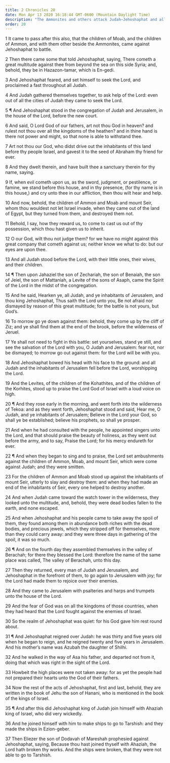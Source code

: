 ```yaml
---
title: 2 Chronicles 20
date: Mon Apr 13 2020 16:18:44 GMT-0600 (Mountain Daylight Time)
description: "The Ammonites and others attack Judah—Jehoshaphat and all the people fast and pray—Jahaziel prophesies the deliverance of Judah—Judah’s attackers war among and destroy themselves."
order: 20
---
```


1 It came to pass after this also, that the children of Moab, and the children of Ammon, and with them other beside the Ammonites, came against Jehoshaphat to battle.

2 Then there came some that told Jehoshaphat, saying, There cometh a great multitude against thee from beyond the sea on this side Syria; and, behold, they be in Hazazon-tamar, which is En-gedi.

3 And Jehoshaphat feared, and set himself to seek the Lord, and proclaimed a fast throughout all Judah.

4 And Judah gathered themselves together, to ask help of the Lord: even out of all the cities of Judah they came to seek the Lord.

5 ¶ And Jehoshaphat stood in the congregation of Judah and Jerusalem, in the house of the Lord, before the new court.

6 And said, O Lord God of our fathers, art not thou God in heaven? and rulest not thou over all the kingdoms of the heathen? and in thine hand is there not power and might, so that none is able to withstand thee.

7 Art not thou our God, who didst drive out the inhabitants of this land before thy people Israel, and gavest it to the seed of Abraham thy friend for ever.

8 And they dwelt therein, and have built thee a sanctuary therein for thy name, saying.

9 If, when evil cometh upon us, as the sword, judgment, or pestilence, or famine, we stand before this house, and in thy presence, (for thy name is in this house,) and cry unto thee in our affliction, then thou wilt hear and help.

10 And now, behold, the children of Ammon and Moab and mount Seir, whom thou wouldest not let Israel invade, when they came out of the land of Egypt, but they turned from them, and destroyed them not.

11 Behold, I say, how they reward us, to come to cast us out of thy possession, which thou hast given us to inherit.

12 O our God, wilt thou not judge them? for we have no might against this great company that cometh against us; neither know we what to do: but our eyes are upon thee.

13 And all Judah stood before the Lord, with their little ones, their wives, and their children.

14 ¶ Then upon Jahaziel the son of Zechariah, the son of Benaiah, the son of Jeiel, the son of Mattaniah, a Levite of the sons of Asaph, came the Spirit of the Lord in the midst of the congregation.

15 And he said, Hearken ye, all Judah, and ye inhabitants of Jerusalem, and thou king Jehoshaphat, Thus saith the Lord unto you, Be not afraid nor dismayed by reason of this great multitude; for the battle is not yours, but God’s.

16 To morrow go ye down against them: behold, they come up by the cliff of Ziz; and ye shall find them at the end of the brook, before the wilderness of Jeruel.

17 Ye shall not need to fight in this battle: set yourselves, stand ye still, and see the salvation of the Lord with you, O Judah and Jerusalem: fear not, nor be dismayed; to morrow go out against them: for the Lord will be with you.

18 And Jehoshaphat bowed his head with his face to the ground: and all Judah and the inhabitants of Jerusalem fell before the Lord, worshipping the Lord.

19 And the Levites, of the children of the Kohathites, and of the children of the Korhites, stood up to praise the Lord God of Israel with a loud voice on high.

20 ¶ And they rose early in the morning, and went forth into the wilderness of Tekoa: and as they went forth, Jehoshaphat stood and said, Hear me, O Judah, and ye inhabitants of Jerusalem; Believe in the Lord your God, so shall ye be established; believe his prophets, so shall ye prosper.

21 And when he had consulted with the people, he appointed singers unto the Lord, and that should praise the beauty of holiness, as they went out before the army, and to say, Praise the Lord; for his mercy endureth for ever.

22 ¶ And when they began to sing and to praise, the Lord set ambushments against the children of Ammon, Moab, and mount Seir, which were come against Judah; and they were smitten.

23 For the children of Ammon and Moab stood up against the inhabitants of mount Seir, utterly to slay and destroy them: and when they had made an end of the inhabitants of Seir, every one helped to destroy another.

24 And when Judah came toward the watch tower in the wilderness, they looked unto the multitude, and, behold, they were dead bodies fallen to the earth, and none escaped.

25 And when Jehoshaphat and his people came to take away the spoil of them, they found among them in abundance both riches with the dead bodies, and precious jewels, which they stripped off for themselves, more than they could carry away: and they were three days in gathering of the spoil, it was so much.

26 ¶ And on the fourth day they assembled themselves in the valley of Berachah; for there they blessed the Lord: therefore the name of the same place was called, The valley of Berachah, unto this day.

27 Then they returned, every man of Judah and Jerusalem, and Jehoshaphat in the forefront of them, to go again to Jerusalem with joy; for the Lord had made them to rejoice over their enemies.

28 And they came to Jerusalem with psalteries and harps and trumpets unto the house of the Lord.

29 And the fear of God was on all the kingdoms of those countries, when they had heard that the Lord fought against the enemies of Israel.

30 So the realm of Jehoshaphat was quiet: for his God gave him rest round about.

31 ¶ And Jehoshaphat reigned over Judah: he was thirty and five years old when he began to reign, and he reigned twenty and five years in Jerusalem. And his mother’s name was Azubah the daughter of Shilhi.

32 And he walked in the way of Asa his father, and departed not from it, doing that which was right in the sight of the Lord.

33 Howbeit the high places were not taken away: for as yet the people had not prepared their hearts unto the God of their fathers.

34 Now the rest of the acts of Jehoshaphat, first and last, behold, they are written in the book of Jehu the son of Hanani, who is mentioned in the book of the kings of Israel.

35 ¶ And after this did Jehoshaphat king of Judah join himself with Ahaziah king of Israel, who did very wickedly.

36 And he joined himself with him to make ships to go to Tarshish: and they made the ships in Ezion-geber.

37 Then Eliezer the son of Dodavah of Mareshah prophesied against Jehoshaphat, saying, Because thou hast joined thyself with Ahaziah, the Lord hath broken thy works. And the ships were broken, that they were not able to go to Tarshish.
